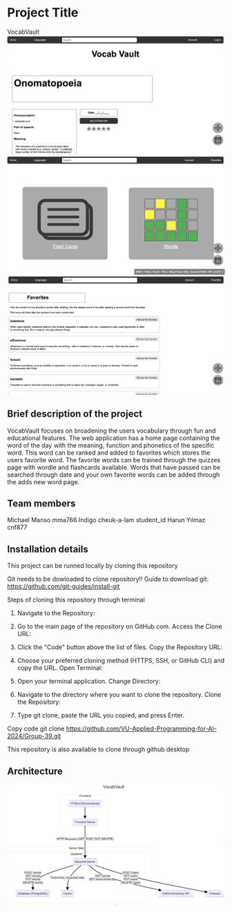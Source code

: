 # Project Title 
VocabVault
![Homepage](/frontend/images/Screenshot%202024-06-15%20at%2023.47.18.png)
![Quizzes page](/frontend/images/Screenshot%202024-06-15%20at%2023.47.35.png)
![Favorites page](/frontend/images/Screenshot%202024-06-15%20at%2023.48.05.png)
## Brief description of the project
VocabVault focuses on broadening the users vocabulary through fun and educational features. The web application has a home page containing the word of the day with the meaning, function and phonetics of the specific word. This word can be ranked and added to favorites which stores the users favorite word. The favorite words can be trained through the quizzes page with wordle and flashcards available. Words that have passed can be searched through date and your own favorite words can be added through the adds new word page.
## Team members
Michael Manso mma766
Indigo cheuk-a-lam student_id
Harun Yılmaz cnf877
## Installation details
This project can be runned locally by cloning this repository

Git needs to be dowloaded to clone repository!!
Guide to download git:
https://github.com/git-guides/install-git

Steps of cloning this repository through terminal
1. Navigate to the Repository:

2. Go to the main page of the repository on GitHub.com. 
Access the Clone URL:

3. Click the "Code" button above the list of files.
Copy the Repository URL:

4. Choose your preferred cloning method (HTTPS, SSH, or GitHub CLI) and copy the URL.
Open Terminal:

5. Open your terminal application.
Change Directory:

6. Navigate to the directory where you want to clone the repository.
Clone the Repository:

7. Type git clone, paste the URL you copied, and press Enter.

Copy code
git clone https://github.com/VU-Applied-Programming-for-AI-2024/Group-39.git

This repository is also available to clone through github desktop

## Architecture
![Architecture diagram](/Screenshot%202024-06-15%20at%2023.18.12.png)
